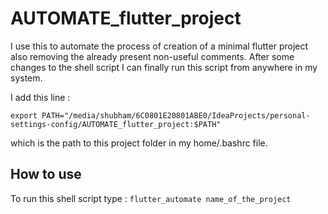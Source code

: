 # AUTOMATE_flutter_project

I use this to automate the process of creation of a minimal flutter project also removing the already present non-useful comments. After some changes to the shell script I can finally run this script from anywhere in my system.

I add this line :

```
export PATH="/media/shubham/6C0801E20801ABE0/IdeaProjects/personal-settings-config/AUTOMATE_flutter_project:$PATH"
```

which is the path to this project folder in my home/.bashrc file.

## How to use

To run this shell script type : ```flutter_automate name_of_the_project ```


